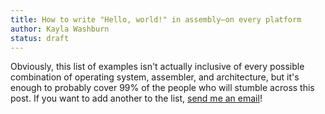 ```yaml
---
title: How to write "Hello, world!" in assembly—on every platform
author: Kayla Washburn
status: draft
---
```


Obviously, this list of examples isn't actually inclusive of every possible combination
of operating system, assembler, and architecture, but it's enough to probably cover 99%
of the people who will stumble across this post. If you want to add another to the list,
[send me an email](mailto:mckayla@hey.com)!
